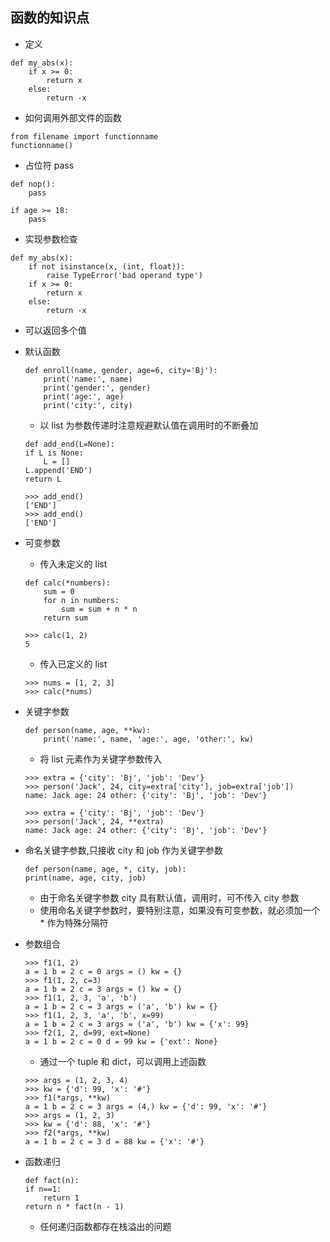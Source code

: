 ## 函数的知识点

* 定义
```
def my_abs(x):
    if x >= 0:
        return x
    else:
        return -x
```

* 如何调用外部文件的函数
```
from filename import functionname
functionname()
```

* 占位符 pass
```
def nop():
    pass
```
```
if age >= 18:
    pass
```

* 实现参数检查
```
def my_abs(x):
    if not isinstance(x, (int, float)):
        raise TypeError('bad operand type')
    if x >= 0:
        return x
    else:
        return -x
```

* 可以返回多个值

* 默认函数
    ```
    def enroll(name, gender, age=6, city='Bj'):
        print('name:', name)
        print('gender:', gender)
        print('age:', age)
        print('city:', city)
    ```
    * 以 list 为参数传递时注意规避默认值在调用时的不断叠加
    ```
    def add_end(L=None):
    if L is None:
        L = []
    L.append('END')
    return L
    ```
    ```
    >>> add_end()
    ['END']
    >>> add_end()
    ['END']
    ```
* 可变参数
    * 传入未定义的 list
    ```
    def calc(*numbers):
        sum = 0
        for n in numbers:
            sum = sum + n * n
        return sum
    ```
    ```
    >>> calc(1, 2)
    5
    ```
    * 传入已定义的 list
    ```
    >>> nums = [1, 2, 3]
    >>> calc(*nums)
    ```

*  关键字参数
    ```
    def person(name, age, **kw):
        print('name:', name, 'age:', age, 'other:', kw)
    ```
    * 将 list 元素作为关键字参数传入
    ```
    >>> extra = {'city': 'Bj', 'job': 'Dev'}
    >>> person('Jack', 24, city=extra['city'], job=extra['job'])
    name: Jack age: 24 other: {'city': 'Bj', 'job': 'Dev'}
    ```
    ```
    >>> extra = {'city': 'Bj', 'job': 'Dev'}
    >>> person('Jack', 24, **extra)
    name: Jack age: 24 other: {'city': 'Bj', 'job': 'Dev'}
    ```

* 命名关键字参数,只接收 city 和 job 作为关键字参数
    ```
    def person(name, age, *, city, job):
    print(name, age, city, job)
    ```
    * 由于命名关键字参数 city 具有默认值，调用时，可不传入 city 参数
    * 使用命名关键字参数时，要特别注意，如果没有可变参数，就必须加一个 * 作为特殊分隔符

* 参数组合
    ```
    >>> f1(1, 2)
    a = 1 b = 2 c = 0 args = () kw = {}
    >>> f1(1, 2, c=3)
    a = 1 b = 2 c = 3 args = () kw = {}
    >>> f1(1, 2, 3, 'a', 'b')
    a = 1 b = 2 c = 3 args = ('a', 'b') kw = {}
    >>> f1(1, 2, 3, 'a', 'b', x=99)
    a = 1 b = 2 c = 3 args = ('a', 'b') kw = {'x': 99}
    >>> f2(1, 2, d=99, ext=None)
    a = 1 b = 2 c = 0 d = 99 kw = {'ext': None}
    ```
    * 通过一个 tuple 和 dict，可以调用上述函数
    ```
    >>> args = (1, 2, 3, 4)
    >>> kw = {'d': 99, 'x': '#'}
    >>> f1(*args, **kw)
    a = 1 b = 2 c = 3 args = (4,) kw = {'d': 99, 'x': '#'}
    >>> args = (1, 2, 3)
    >>> kw = {'d': 88, 'x': '#'}
    >>> f2(*args, **kw)
    a = 1 b = 2 c = 3 d = 88 kw = {'x': '#'}
    ```

* 函数递归
    ```
    def fact(n):
    if n==1:
        return 1
    return n * fact(n - 1)
    ```
    * 任何递归函数都存在栈溢出的问题
